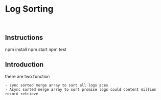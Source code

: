 #  Log Sorting

<br>

## Instructions

npm install 
npm start
npm test 

## Introduction

there are two function 
  
    - sync sorted merge array to sort all logs aces
    - Async sorted merge array to sort promise logs could content million record retrieve


